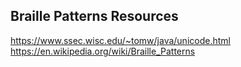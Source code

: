 ## Braille Patterns Resources

https://www.ssec.wisc.edu/~tomw/java/unicode.html
https://en.wikipedia.org/wiki/Braille_Patterns
